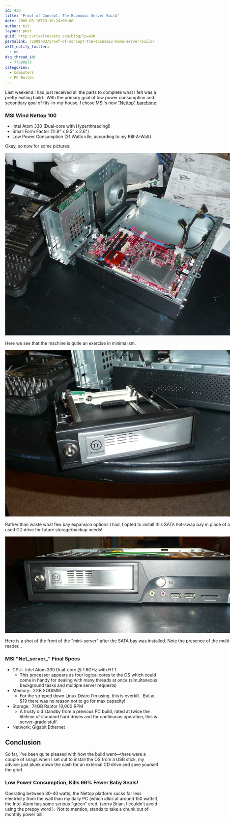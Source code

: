 ```yaml
---
id: 430
title: 'Proof of Concept: The Economic Server Build'
date: 2009-03-16T23:10:24+00:00
author: Kit
layout: post
guid: http://rivalrockets.com/blog/?p=430
permalink: /2009/03/proof-of-concept-the-economic-home-server-build/
aktt_notify_twitter:
  - no
dsq_thread_id:
  - 77580673
categories:
  - Computers
  - PC Builds
---
```

Last weekend I had just received all the parts to complete what I felt was a pretty exiting build.  With the primary goal of low power consumption and secondary goal of fits-in-my-house, I chose MSI's new <a href="http://www.amazon.com/gp/product/B001R1X0I0?ie=UTF8&tag=rivalroccom-20&linkCode=as2&camp=1789&creative=390957&creativeASIN=B001R1X0I0" target="_blank">"Nettop" barebone</a>:

### MSI Wind Nettop 100

  * Intel Atom 330 (Dual-core with Hyperthreading!)
  * Small Form Factor (11.8" x 9.5" x 2.6")
  * Low Power Consumption (31 Watts idle, according to my Kill-A-Watt)

Okay, so now for some pictures:

<div id="attachment_431" class="wp-caption alignnone" style="width: 810px">
  <img class="size-full wp-image-431" title="msi-netserver" src="/content/2009/03/msi-netserver.jpg" alt="msi-netserver" width="800" height="594" />
  
  <p class="wp-caption-text">
    Here we see that the machine is quite an exercise in minimalism.
  </p>
</div>

<div id="attachment_432" class="wp-caption alignnone" style="width: 810px">
  <img class="size-full wp-image-432" title="drive_bay" src="/content/2009/03/drive_bay.jpg" alt="drive_bay" width="800" height="542" />
  
  <p class="wp-caption-text">
    Rather than waste what few bay expansion options I had, I opted to install this SATA hot-swap bay in place of a seldom-used CD drive for future storage/backup needs!
  </p>
</div>

<div id="attachment_433" class="wp-caption alignnone" style="width: 810px">
  <img class="size-full wp-image-433" title="msi-netserver-front" src="/content/2009/03/msi-netserver-front.jpg" alt="msi-netserver-front" width="800" height="314" />
  
  <p class="wp-caption-text">
    Here is a shot of the front of the "mini-server" after the SATA bay was installed. Note the presence of the multi-card reader...
  </p>
</div>

### MSI "Net_server_" Final Specs

  * CPU:  Intel Atom 330 Dual-core @ 1.6GHz with HTT 
      * This processor appears as four logical cores to the OS which could come in handy for dealing with many threads at once (simultaneous background tasks and multiple server requests)
  * Memory:  2GB SODIMM 
      * For the stripped down Linux Distro I'm using, this is overkill.  But at $19 there was no reason not to go for max capacity!
  * Storage:  74GB Raptor 10,000 RPM 
      * A trusty old standby from a previous PC build, rated at twice the lifetime of standard hard drives and for continuous operation, this is server-grade stuff.
  * Network: Gigabit Ethernet

## Conclusion

So far, I've been quite pleased with how the build went—there were a couple of snags when I set out to install the OS from a USB stick, my advice: just plunk down the cash for an external CD drive and save yourself the grief.

### Low Power Consumption, Kills 66% Fewer Baby Seals!

Operating between 30-40 watts, the Nettop platform sucks far less electricity from the wall than my daily PC (which _idles_ at around 150 watts!), the Intel Atom has some serious "green" cred. (sorry Brian, I couldn't avoid using the preppy word <g>).  Not to mention, stands to take a chunk out of monthly power bill.